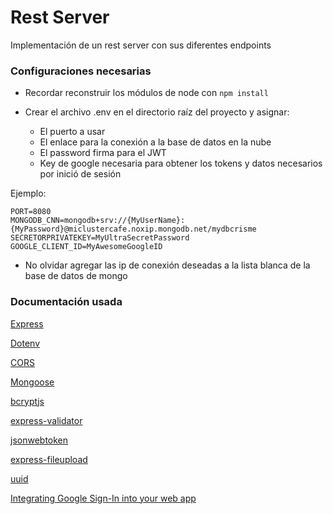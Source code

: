 # **Rest Server**

Implementación de un rest server con sus diferentes endpoints

### **Configuraciones necesarias**

* Recordar reconstruir los módulos de node con ``` npm install ```

* Crear el archivo .env en el directorio raíz del proyecto y asignar:
    * El puerto a usar
    * El enlace para la conexión a la base de datos en la nube
    * El password firma para el JWT
    * Key de google necesaria para obtener los tokens y datos necesarios por inició de sesión

Ejemplo:
```
PORT=8080
MONGODB_CNN=mongodb+srv://{MyUserName}:{MyPassword}@miclustercafe.noxip.mongodb.net/mydbcrisme
SECRETORPRIVATEKEY=MyUltraSecretPassword
GOOGLE_CLIENT_ID=MyAwesomeGoogleID
```

* No olvidar agregar las ip de conexión deseadas a la lista blanca de la base de datos de mongo

### **Documentación usada**

[Express](https://www.npmjs.com/package/express)

[Dotenv](https://www.npmjs.com/package/dotenv)

[CORS](https://www.npmjs.com/package/cors)

[Mongoose](https://mongoosejs.com/)

[bcryptjs](https://www.npmjs.com/package/bcryptjs)

[express-validator](https://www.npmjs.com/package/express-validator)

[jsonwebtoken](https://www.npmjs.com/package/jsonwebtoken)

[express-fileupload](https://www.npmjs.com/package/express-fileupload)

[uuid](https://www.npmjs.com/package/uuid)

[Integrating Google Sign-In into your web app](https://developers.google.com/identity/sign-in/web/sign-in)
